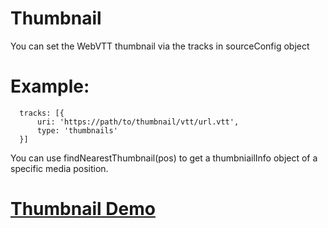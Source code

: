 # Thumbnail
You can set the WebVTT thumbnail via the tracks in sourceConfig object

# Example:
      tracks: [{
          uri: 'https://path/to/thumbnail/vtt/url.vtt',
          type: 'thumbnails'
      }]
You can use findNearestThumbnail(pos) to get a thumbniailInfo object of a specific media position.


# [Thumbnail Demo](https://www.visualon.com/index.php/html5-player-thumbnail-demo/)
